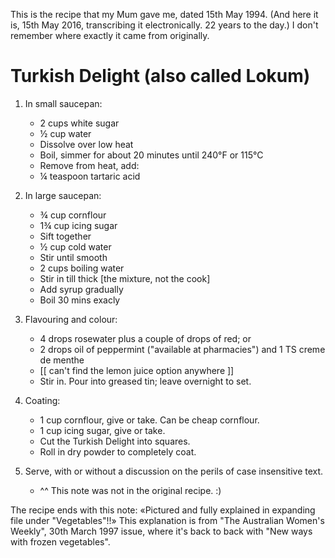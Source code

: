 This is the recipe that my Mum gave me, dated 15th May 1994. (And here it is,
15th May 2016, transcribing it electronically. 22 years to the day.) I don't
remember where exactly it came from originally.

Turkish Delight (also called Lokum)
===================================

1. In small saucepan:
   * 2 cups white sugar
   * ½ cup water
   * Dissolve over low heat
   * Boil, simmer for about 20 minutes until 240°F or 115°C
   * Remove from heat, add:
   * ¼ teaspoon tartaric acid

2. In large saucepan:
   * ¾ cup cornflour
   * 1¾ cup icing sugar
   * Sift together
   * ½ cup cold water
   * Stir until smooth
   * 2 cups boiling water
   * Stir in till thick [the mixture, not the cook]
   * Add syrup gradually
   * Boil 30 mins exacly

3. Flavouring and colour:
   * 4 drops rosewater plus a couple of drops of red; or
   * 2 drops oil of peppermint ("available at pharmacies") and 1 TS creme de menthe
   * [[ can't find the lemon juice option anywhere ]]
   * Stir in. Pour into greased tin; leave overnight to set.

4. Coating:
   * 1 cup cornflour, give or take. Can be cheap cornflour.
   * 1 cup icing sugar, give or take.
   * Cut the Turkish Delight into squares.
   * Roll in dry powder to completely coat.

5. Serve, with or without a discussion on the perils of case insensitive text.
   * ^^ This note was not in the original recipe. :)

The recipe ends with this note: «Pictured and fully explained in expanding file
under "Vegetables"!!» This explanation is from "The Australian Women's Weekly",
30th March 1997 issue, where it's back to back with "New ways with frozen
vegetables".
